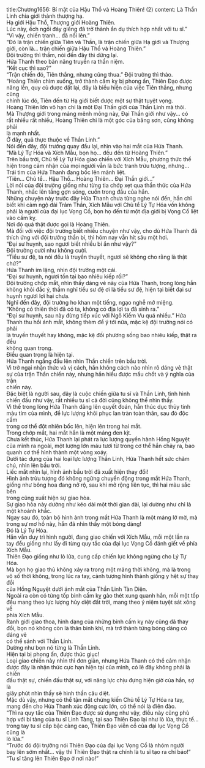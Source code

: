 title:Chương1656: Bí mật của Hậu Thổ và Hoàng Thiên! (2)
content:
Là Thần Linh chia giới thành thượng hạ.<br>Hạ giới Hậu Thổ, Thượng giới Hoàng Thiên.<br>Lúc này, ếch ngồi đáy giếng đã trở thành ẩn dụ thích hợp nhất với tu sĩ.”<br>“Vì vậy, chiến tranh... đã nổi lên.”<br>“Đó là trận chiến giữa Tiên và Thần, là trận chiến giữa Hạ giới và Thượng<br>giới, còn là... trận chiến giữa Hậu Thổ và Hoàng Thiên.”<br>Đội trưởng thì thầm, nói đến đây thì dừng lại.<br>Hứa Thanh theo bản năng truyền ra thần niệm.<br>“Kết cục thì sao?”<br>“Trận chiến đó, Tiên thắng, nhưng cũng thua.” Đội trưởng thì thào.<br>“Hoàng Thiên chìm xuống, trở thành cấm kỵ bị phong ấn, Thiên Đạo được<br>nâng lên, quy củ được đặt lại, đây là biểu hiện của việc Tiên thắng, nhưng cũng<br>chính lúc đó, Tiên đến từ Hạ giới biết được một sự thật tuyệt vọng.<br>Hoàng Thiên lớn vô hạn chỉ là một Đại Thần giới của Thần Linh mà thôi.<br>Mà Thượng giới trong mảng mênh mông này, Đại Thần giới như vậy... có<br>rất nhiều rất nhiều, Hoàng Thiên chỉ là một góc của băng sơn, cũng không phải<br>là mạnh nhất.<br>Ở đây, quả thực thuộc về Thần Linh.”<br>Nói đến đây, đội trưởng quay đầu lại, nhìn vào hai mắt của Hứa Thanh.<br>“Mà Lý Tự Hóa và Xích Mẫu, bọn họ... đều đến từ Hoàng Thiên.”<br>Trên bầu trời, Chủ tể Lý Tự Hóa giao chiến với Xích Mẫu, phương thức thể<br>hiện trong cảm nhận của mọi người vẫn là bức tranh trừu tượng, nhưng…<br>Trái tim của Hứa Thanh đang bốc lên mãnh liệt.<br>“Tiên... Chủ tể... Hậu Thổ... Hoàng Thiên... Đại Thần giới…”<br>Lời nói của đội trưởng giống như từng tia chớp xẹt qua thần thức của Hứa<br>Thanh, nhấc lên tầng gợn sóng, cuốn trong đầu của hắn.<br>Những chuyện này trước đây Hứa Thanh chưa từng nghe nói đến, hắn chỉ<br>biết khi cảm ngộ đài Trảm Thần, Xích Mẫu với Chủ tể Lý Tự Hóa vốn không<br>phải là người của đại lục Vọng Cổ, bọn họ đến từ một địa giới bị Vọng Cổ liệt<br>vào cấm kỵ.<br>Nơi đó quả thật được gọi là Hoàng Thiên.<br>Mà đối với việc đội trưởng biết nhiều chuyện như vậy, cho dù Hứa Thanh đã<br>thích ứng với đội trưởng thần bí, thì hôm nay vẫn hít sâu một hơi.<br>“Đại sư huynh, sao ngươi biết nhiều bí ẩn như vậy?”<br>Đội trưởng cười như không cười.<br>“Tiểu sư đệ, ta nói đều là truyền thuyết, ngươi sẽ không cho rằng là thật<br>chứ?”<br>Hứa Thanh im lặng, nhìn đội trưởng một cái.<br>“Đại sư huynh, ngươi tồn tại bao nhiêu kiếp rồi?”<br>Đội trưởng chớp mắt, nhìn thấy dáng vẻ này của Hứa Thanh, trong lòng hắn<br>không khỏi đắc ý, thầm nghĩ tiểu sư đệ ơi là tiểu sư đệ, hiện tại biết đại sư<br>huynh ngươi lợi hại chưa.<br>Nghĩ đến đây, đội trưởng ho khan một tiếng, ngạo nghễ mở miệng.<br>“Không có thiên thời đã có ta, không có địa lợi ta đã sinh ra.”<br>“Đại sư huynh, sau này đừng tiếp xúc với Ngô Kiếm Vu quá nhiều.” Hứa<br>Thanh thu hồi ánh mắt, không thèm để ý tới nữa, mặc kệ đội trưởng nói có phải<br>là truyền thuyết hay không, mặc kệ đối phương sống bao nhiêu kiếp, thật ra đều<br>không quan trọng.<br>Điều quan trọng là hiện tại.<br>Hứa Thanh ngẩng đầu lên nhìn Thần chiến trên bầu trời.<br>Vì trở ngại nhận thức và vị cách, hắn không cách nào nhìn rõ dáng vẻ thật<br>sự của trận Thần chiến này, nhưng hắn hiểu được mấu chốt và ý nghĩa của trận<br>chiến này.<br>Đặc biệt là người sau, đây là cuộc chiến giữa tu sĩ và Thần Linh, tình hình<br>chiến đấu như vậy, rất nhiều tu sĩ cả đời cũng không thể nhìn thấy.<br>Vì thế trong lòng Hứa Thanh dâng lên quyết đoán, hắn thúc dục thủy tinh<br>màu tím của mình, để lực lượng khôi phục lan tràn toàn thân, sau đó độc cấm<br>trong cơ thể đột nhiên bốc lên, hiện lên trong hai mắt.<br>Trong chớp mắt, hai mắt hắn là một mảng đen kịt.<br>Chưa kết thúc, Hứa Thanh lại phát ra lực lượng quyền hành Hồng Nguyệt<br>của mình ra ngoài, một lượng lớn máu tươi từ trong cơ thể hắn chảy ra, bao<br>quanh cơ thể hình thành một vòng xoáy.<br>Dưới tác dụng của hai loại lực lượng Thần Linh, Hứa Thanh hết sức chăm<br>chú, nhìn lên bầu trời.<br>Liếc mắt nhìn lại, hình ảnh bầu trời đã xuất hiện thay đổi!<br>Hình ảnh trừu tượng đó không ngừng chuyển động trong mắt Hứa Thanh,<br>giống như bông hoa đang nở rộ, sau khi mở rộng liên tục, thì hai màu sắc bên<br>trong cũng xuất hiện sự giao hòa.<br>Sự giao hòa này dường như kéo dài một thời gian dài, lại dường như chỉ là<br>một khoảnh khắc.<br>Ngay sau đó, toàn bộ hình ảnh trong mắt Hứa Thanh là một mảng lờ mờ, mà<br>trong sự mơ hồ này, hắn đã nhìn thấy một bóng dáng!<br>Đó là Lý Tự Hóa.<br>Hắn vẫn duy trì hình người, đang giao chiến với Xích Mẫu, mỗi một lần ra<br>tay đều giống như lấy đi từng quy tắc của đại lục Vọng Cổ đánh giết về phía<br>Xích Mẫu.<br>Thiên Đạo giống như lò lửa, cung cấp chiến lực không ngừng cho Lý Tự<br>Hóa.<br>Mà bọn họ giao thủ không xảy ra trong một mảng thời không, mà là trong<br>vô số thời không, trong lúc ra tay, cảnh tượng hình thành giống y hệt sự thay đổi<br>của Hồng Nguyệt dưới ánh mắt của Thần Linh Tàn Diện.<br>Ngoài ra còn có từng tốp binh cấm kỵ gào thét xung quanh hắn, mỗi một tốp<br>đều mang theo lực lượng hủy diệt đất trời, mang theo ý niệm tuyệt sát xông về<br>phía Xích Mẫu.<br>Ranh giới giao thoa, hình dạng của những binh cấm kỵ này cũng đã thay<br>đổi, bọn nó không còn là thân binh khí, mà trở thành từng bóng dáng có dáng vẻ<br>có thể sánh với Thần Linh.<br>Dường như bọn nó từng là Thần Linh.<br>Hiện tại bị phong ấn, được thúc giục!<br>Loại giao chiến này nhìn thì đơn giản, nhưng Hứa Thanh có thể cảm nhận<br>được đây là nhận thức cực hạn hiện tại của mình, có lẽ đây không phải là chiến<br>đấu thật sự, chiến đấu thật sự, với năng lực chịu đựng hiện giờ của hắn, sợ là<br>giây phút nhìn thấy sẽ hình thần câu diệt.<br>Mặc dù vậy, nhưng có thể tận mắt chứng kiến Chủ tể Lý Tự Hóa ra tay,<br>mang đến cho Hứa Thanh xúc động cực lớn, có thể nói là điên đảo.<br>“Thì ra quy tắc của Thiên Đạo được sử dụng như vậy, điều này cũng phù<br>hợp với bí tàng của tu sĩ Linh Tàng, tại sao Thiên Đạo lại như lò lửa, thực tế...<br>trong tay tu sĩ cấp bậc càng cao, Thiên Đạo viễn cổ của đại lục Vọng Cổ cũng là<br>lò lửa.”<br>“Trước đó đội trưởng nói Thiên Đạo của đại lục Vọng Cổ là nhóm người<br>bay lên sớm nhất... vậy thì Thiên Đạo thật ra chính là tu sĩ tạo ra chí bảo!”<br>“Tu sĩ tăng lên Thiên Đạo ở nơi nào!”